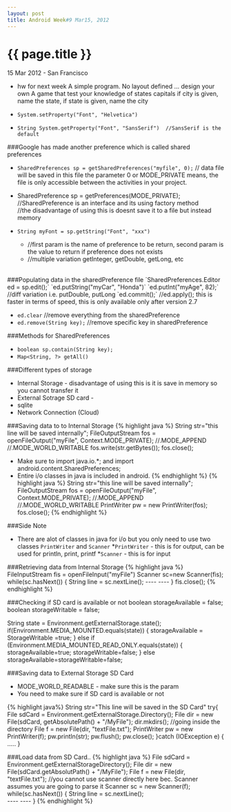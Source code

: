 ```yaml
---
layout: post
title: Android Week#9 Mar15, 2012
---
```


{{ page.title }}
================

<p class="meta">15 Mar 2012 - San Francisco</p>

* hw for next week
A simple program. No layout defined ... design your own
A game that test your knowledge of states capitals
if city is given, name the state, if state is given, name the city


* `System.setProperty("Font", "Helvetica")`
* `String System.getProperty("Font", "SansSerif")  //SansSerif is the default`

###Google has made another preference which is called shared preferences
* `SharedPreferences sp = getSharedPreferences("myfile", 0);` 
// data file will be saved in this file the parameter 0 or MODE_PRIVATE means, the file is only accessible between the activities in your project.
* SharedPreference sp = getPreferences(MODE_PRIVATE); 
//SharedPreference is an interface and its using factory method  
//the disadvantage of using this is doesnt save it to a file but instead memory

* `String myFont = sp.getString("Font", "xxx")` 
	* //first param is the name of preference to be return, second param is the value to return if preference does not exists
	* //multiple variation getInteger, getDouble, getLong, etc

<br/>
###Populating data in the sharedPreference file
 `SharedPreferences.Editor ed = sp.edit();`
  `ed.putString("myCar", "Honda")`
  `ed.putInt("myAge", 82);`
  //diff variation i.e. putDouble, putLong
  `ed.commit();`  
  //ed.apply(); this is faster in terms of speed, this is only available only after version 2.7

* `ed.clear` //remove everything from the sharedPreference
* `ed.remove(String key);` //remove specific key in sharedPreference

###Methods for SharedPreferences
* `boolean sp.contain(String key);`
* `Map<String, ?> getAll()`

###Different types of storage
* Internal Storage - disadvantage of using this is it is save in memory so you cannot transfer it
* External Sotrage SD card -
* sqlite 
* Network Connection (Cloud)

###Saving data to to Internal Storage
{% highlight java %}
String str="this line will be saved internally";
FileOutputStream fos = openFileOutput("myFile", Context.MODE_PRIVATE);
													 //.MODE_APPEND
													 //.MODE_WORLD_WRITABLE
fos.write(str.getBytes());
fos.close();
* Make sure to import java.io.*; and import android.content.SharedPreferences;
* Entire i/o classes in java is included in android.
{% endhighlight %}
{% highlight java %}
String str="this line will be saved internally";
FileOutputStream fos = openFileOutput("myFile", Context.MODE_PRIVATE);
													 //.MODE_APPEND
													 //.MODE_WORLD_WRITABLE
PrintWriter pw = new PrintWriter(fos);
fos.close();
{% endhighlight %}


###Side Note
* There are alot of classes in java for i/o but you only need to use two classes `PrintWriter` and `Scanner` 
	*`PrintWriter` - this is for output, can be used for println, print, printf
	*`Scanner` - this is for input
	

###Retrieving data from Internal Storage
{% highlight java %}
FileInputStream fis = openFileInput("myFile")
Scanner sc=new Scanner(fis);
while(sc.hasNext())
{
	String line = sc.nextLine();
	----
	----
}
fis.close();
{% endhighlight %}


###Checking if SD card is available or not
boolean storageAvailable = false;
boolean storageWritable = false;

String state = Environment.getExternalStorage.state();
if(Environment.MEDIA_MOUNTED.equals(state))
{
	storageAvailable = StorageWritable =true;
}
else if (Environment.MEDIA_MOUNTED_READ_ONLY.equals(state))
{
	storageAvailable=true;
	storageWritable=false;
}
else
	storageAvailable=storageWritable=false;
	
###Saving data to External Storage SD Card
* MODE_WORLD_READABLE - make sure this is the param
* You need to make sure if SD card is available or not 

{% highlight java%}
String str="This line will be saved in the SD Card"
try{
	File sdCard = Environment.getExternalStorage.Directory();
	File dir = new File(sdCard, getAbsolutePath() + "/MyFile");
	dir.mkdirs();   //going inside the directory
	File f = new File(dir, "textFile.txt");
	PrintWriter pw = new PrintWriter(f);
	pw.println(str);
	pw.flush();
	pw.close();
}catch (IOException e) {  .....  }

###Load data from SD Card..
{% highlight java %}
File sdCard = Environment.getExternalStorageDirectory();
File dir = new File(sdCard.getAbsolutPath() + "/MyFile");
File f = new File(dir, "textFile.txt");  //you cannot use scanner directly here bec. Scanner assumes you are going to parse it
Scanner sc = new Scanner(f);
while(sc.hasNext())
{
	String line = sc.nextLine();  
	----
	----
}
{% endhighlight %}




	




